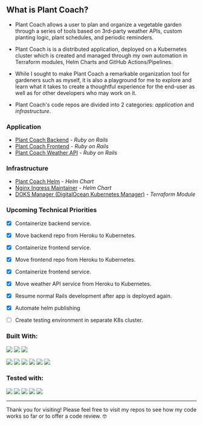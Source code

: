 ## What is Plant Coach?
- Plant Coach allows a user to plan and organize a vegetable garden through a series of tools based on 3rd-party weather APIs, custom planting logic, plant schedules, and periodic reminders.
- Plant Coach is is a distributed application, deployed on a Kubernetes cluster which is created and managed through my own automation in Terraform modules, Helm Charts and GitHub Actions/Pipelines.
- While I sought to make Plant Coach a remarkable organization tool for gardeners such as myself, it is also a playground for me to explore and learn what it takes to create a thoughtful experience for the end-user as well as for other developers who may work on it.

- Plant Coach's code repos are divided into 2 categories: *application* and *infrastructure*.
### Application
  - [Plant Coach Backend](https://github.com/Plant-Coach/plant_coach_be) - *Ruby on Rails*
  - [Plant Coach Frontend](https://github.com/Plant-Coach/plant_coach_fe) - *Ruby on Rails*
  - [Plant Coach Weather API](https://github.com/Plant-Coach/plant_coach_weather_api) - *Ruby on Rails*
### Infrastructure
  - [Plant Coach Helm](https://github.com/Plant-Coach/plant-coach-helm) - *Helm Chart*
  - [Nginx Ingress Maintainer](https://github.com/Plant-Coach/nginx-ingress-maintainer) - *Helm Chart*
  - [DOKS Manager (DigitalOcean Kubernetes Manager)](https://github.com/Plant-Coach/doks_manager) - *Terraform Module*

### Upcoming Technical Priorities
  - [x] Containerize backend service.
  - [x] Move backend repo from Heroku to Kubernetes.
  - [x] Containerize frontend service.
  - [x] Move frontend repo from Heroku to Kubernetes.
  - [x] Containerize frontend service.
  - [x] Move weather API service from Heroku to Kubernetes.
  - [x] Resume normal Rails development after app is deployed again.
  - [x] Automate helm publishing
  - [ ] Create testing environment in separate K8s cluster.
  
  
### Built With:
<img src="https://img.shields.io/badge/-Ruby%20on%20Rails-CC0000?logo=ruby%20on%20rails&logoColor=white&style=for-the-badge"/> <img src="https://img.shields.io/badge/-Postgresql-4169E1?logo=postgresql&logoColor=white&style=for-the-badge"/> <img src="https://img.shields.io/badge/-CircleCI-8669AE?logo=circleci&logoColor=white&style=for-the-badge"/>

<img src="https://img.shields.io/badge/-Sidekiq-FF6A00?logoColor=white&style=for-the-badge"/> <img src="https://img.shields.io/badge/-Redis-DC382D?logo=redis&logoColor=white&style=for-the-badge"/> <img src="https://img.shields.io/badge/-Heroku-430098?logo=heroku&logoColor=white&style=for-the-badge"/> <img src="https://img.shields.io/badge/-Postman-FF6C37?logo=postman&logoColor=white&style=for-the-badge"/> <img src="https://img.shields.io/badge/-Faraday-CC0000?&style=for-the-badge"/> <img src="https://img.shields.io/badge/-Figaro-CC0000?&style=for-the-badge"/>

### Tested with:
<img src="https://img.shields.io/badge/-RSpec-CC0000?&style=for-the-badge"/> <img src="https://img.shields.io/badge/-SimpleCov-CC0000?&style=for-the-badge"/> <img src="https://img.shields.io/badge/-Shoulda%20Matchers-CC0000?&style=for-the-badge"/> <img src="https://img.shields.io/badge/-Capybara-CC0000?&style=for-the-badge"/> <img src="https://img.shields.io/badge/-Factorybot-CC0000?&style=for-the-badge"/> 


---


Thank you for visiting!  Please feel free to visit my repos to see how my code works so far or to offer a code review. 🤓
